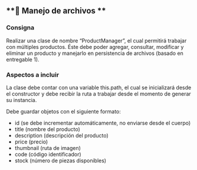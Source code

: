 ## **📁 Manejo de archivos **

### Consigna
Realizar una clase de nombre “ProductManager”, el cual permitirá trabajar con múltiples productos. Éste debe poder agregar, consultar, modificar y eliminar un producto y manejarlo en persistencia de archivos (basado en entregable 1).

### Aspectos a incluir
La clase debe contar con una variable this.path, el cual se inicializará desde el constructor y debe recibir la ruta a trabajar desde el momento de generar su instancia.

Debe guardar objetos con el siguiente formato:
- id (se debe incrementar automáticamente, no enviarse desde el cuerpo)
- title (nombre del producto)
- description (descripción del producto)
- price (precio)
- thumbnail (ruta de imagen)
- code (código identificador)
- stock (número de piezas disponibles)

